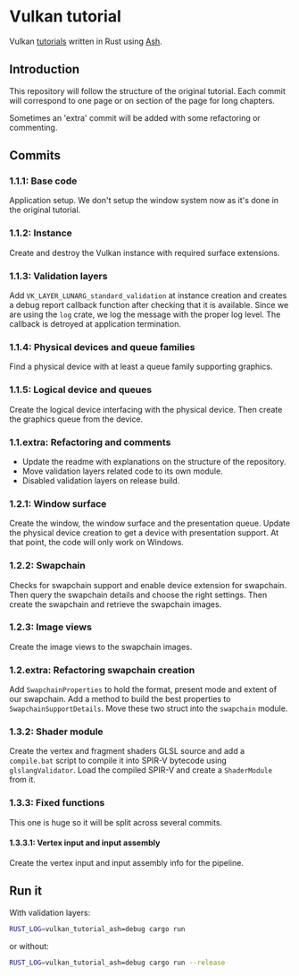 # Vulkan tutorial

Vulkan [tutorials][0] written in Rust using [Ash][1].

## Introduction

This repository will follow the structure of the original tutorial. Each 
commit will correspond to one page or on section of the page for 
long chapters.

Sometimes an 'extra' commit will be added with some refactoring or commenting.

## Commits

### 1.1.1: Base code

Application setup. We don't setup the window system now as it's done in 
the original tutorial.

### 1.1.2: Instance

Create and destroy the Vulkan instance with required surface extensions.

### 1.1.3: Validation layers

Add `VK_LAYER_LUNARG_standard_validation` at instance creation and creates
a debug report callback function after checking that it is available. 
Since we are using the `log` crate, we log the message with the proper log level.
The callback is detroyed at application termination.

### 1.1.4: Physical devices and queue families

Find a physical device with at least a queue family supporting graphics.

### 1.1.5: Logical device and queues

Create the logical device interfacing with the physical device. Then create
the graphics queue from the device.

### 1.1.extra: Refactoring and comments

- Update the readme with explanations on the structure of the repository. 
- Move validation layers related code to its own module.
- Disabled validation layers on release build.

### 1.2.1: Window surface

Create the window, the window surface and the presentation queue.
Update the physical device creation to get a device with presentation support.
At that point, the code will only work on Windows.

### 1.2.2: Swapchain

Checks for swapchain support and enable device extension for swapchain. Then
query the swapchain details and choose the right settings. Then create the 
swapchain and retrieve the swapchain images.

### 1.2.3: Image views

Create the image views to the swapchain images.

### 1.2.extra: Refactoring swapchain creation

Add `SwapchainProperties` to hold the format, present mode and extent of our swapchain.
Add a method to build the best properties to `SwapchainSupportDetails`.
Move these two struct into the `swapchain` module.

### 1.3.2: Shader module

Create the vertex and fragment shaders GLSL source and add a `compile.bat` script
to compile it into SPIR-V bytecode using `glslangValidator`.
Load the compiled SPIR-V and create a `ShaderModule` from it.

### 1.3.3: Fixed functions

This one is huge so it will be split across several commits.

#### 1.3.3.1: Vertex input and input assembly

Create the vertex input and input assembly info for the pipeline.

## Run it

With validation layers:

```sh
RUST_LOG=vulkan_tutorial_ash=debug cargo run
```

or without:

```sh
RUST_LOG=vulkan_tutorial_ash=debug cargo run --release
```

[0]: https://vulkan-tutorial.com/Introduction
[1]: https://github.com/MaikKlein/ash
